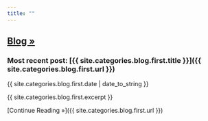 ```yaml
---
title: ""
---
```


## [Blog &raquo;](/blog/)

### Most recent post: [{{ site.categories.blog.first.title }}]({{ site.categories.blog.first.url }})

{{ site.categories.blog.first.date | date_to_string }}

{{ site.categories.blog.first.excerpt }}

[Continue Reading &raquo;]({{ site.categories.blog.first.url }})
